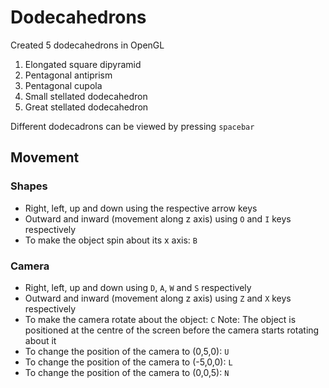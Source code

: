 # Dodecahedrons
Created 5 dodecahedrons in OpenGL
1. Elongated square dipyramid
2. Pentagonal antiprism
3. Pentagonal cupola
4. Small stellated dodecahedron
5. Great stellated dodecahedron

Different dodecadrons can be viewed by pressing `spacebar`

## Movement
### Shapes
- Right, left, up and down using the respective arrow keys
- Outward and inward (movement along z axis) using `O` and `I` keys respectively
- To make the object spin about its x axis: `B`

### Camera
- Right, left, up and down using `D`, `A`, `W` and `S` respectively
- Outward and inward (movement along z axis) using `Z` and `X` keys respectively
- To make the camera rotate about the object: `C`
  Note: The object is positioned at the centre of the screen before the camera starts rotating about it
- To change the position of the camera to (0,5,0): `U`
- To change the position of the camera to (-5,0,0): `L`
- To change the position of the camera to (0,0,5): `N`
